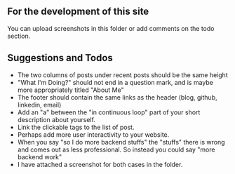 For the development of this site
---
You can upload screenshots in this folder or add comments on the todo section.



Suggestions and Todos
-----

- The two columns of posts under recent posts should be the same height
- "What I'm Doing?" should not end in a question mark, and is maybe more appropriately titled "About Me"
- The footer should contain the same links as the header (blog, github, linkedin, email)
- Add an "a" between the "in continuous loop" part of your short description about yourself.
- Link the clickable tags to the list of post.
- Perhaps add more user interactivity to your website.
- When you say "so I do more backend stuffs" the "stuffs" there is wrong and comes out as less professional. So instead you could say "more backend work"
- I have attached a screenshot for both cases in the folder.